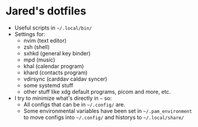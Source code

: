 # Jared's dotfiles

- Useful scripts in `~/.local/bin/`
- Settings for:
	- nvim (text editor)
	- zsh (shell)
	- sxhkd (general key binder)
	- mpd (music)
	- khal (calendar program)
	- khard (contacts program)
	- vdirsync (carddav caldav syncer)
	- some systemd stuff
	- other stuff like xdg default programs, picom and more, etc.
- I try to minimize what's directly in `~` so:
	- All configs that can be in `~/.config/` are.
	- Some environmental variables have been set in `~/.pam_environment` to move configs into `~/.config/` and historys to `~/.local/share/`
